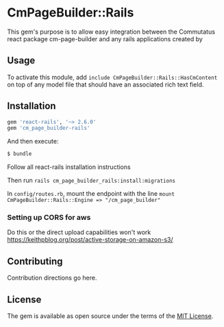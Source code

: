 # CmPageBuilder::Rails
This gem's purpose is to allow easy integration between the Commutatus react package cm-page-builder and any rails applications created by

## Usage
To activate this module, add `include CmPageBuilder::Rails::HasCmContent` on top of any model file that should have an associated rich text field.

## Installation


```ruby
gem 'react-rails', '~> 2.6.0'
gem 'cm_page_builder-rails'
```

And then execute:
```bash
$ bundle
```

Follow all react-rails installation instructions

Then run `rails cm_page_builder_rails:install:migrations`

In `config/routes.rb`, mount the endpoint with the line `mount CmPageBuilder::Rails::Engine => "/cm_page_builder"`

### Setting up CORS for aws
Do this or the direct upload capabilities won't work
https://keithpblog.org/post/active-storage-on-amazon-s3/

## Contributing
Contribution directions go here.

## License
The gem is available as open source under the terms of the [MIT License](https://opensource.org/licenses/MIT).
